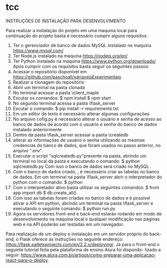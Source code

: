 # tcc

INSTRUÇÕES DE INSTALAÇÃO PARA DESENVOLVIMENTO

Para realizar a instalação do projeto em uma maquina local para continuação do projeto
basta é necessário cumprir alguns requisitos:

1. Ter o gerenciador de banco de dados MySQL instalado na maquina <https://www.mysql.com/>
2. Ter Node.js instalado na maquina <https://nodejs.org/en/>
3. Ter Python instalado na maquina <https://www.python.org/downloads/>
Após cumprir com os requisitos basta seguir os seguintes passos:
1. Acessar o repositório disponível em <https://github.com/paschoall/variaveisExperimentais>
2. Realizar a clonagem do repositório
3. Abrir um terminal na pasta clonada
4. No terminal acessar a pasta \client_maple
5. Excutar os comandos:
$ npm install
$ npm start
6. No segundo terminal acessa a pasta \flask_server
7. Excutar o comando:
$ pip install -r requirements.txt
8. Em um editor de texto é necessário alterar algumas configurações
9. No arquivo cofig.py é necessário alterar o usuário e senha de acesso ao banco de dados de
acordo com o usuário e senha do banco de dados instalado anteriormente
10. Dentro da pasta \flask_server acessar a pasta \createdb
11. alterar as informações de usuário e senha utilizando as mesmas credencias do banco de
dados, que foram usados no passo anterior, no arquivo ".env".
12. Executar o script "sqlcreatedb.py"presente na pasta, abrindo um terminal no local da pasta
e executando o comando:
$ python sqlcreatedb.py
Com isso o banco de dados será criado no MySQL
13. Com o banco de dados criado, , é necessário criar as tabelas no banco de dados. Em um
terminal na pasta \flask_server abrir o interpretador do python com o comando:
$ python
14. Com o interpretador ativo basta utilizar os seguintes comandos:
$ from app import db
$ db.create_all()
15. Com isso as tabelas foram criadas no banco de dados e é possível ativar a API em python,
abrindo um terminal na pasta \flask_server e executando o seguinte comando:
$ python run.py
16. Agora os servidores front-end e back-end estarão rodando em modo de desenvolvimento
na maquina local e qualquer modificação nas páginas web e na API poderão ser testadas
em um navegador.

Para realização de um deploy e instalação em um servidor próprio do back-end, o Flask
oferece as instruções no seguinte endereço:
<https://flask.palletsprojects.com/en/2.2.x/deploying/>.
Já para o front-end o seguinte tutorial feita pela plataforma de ensino Alura foi disponibi-
lizado a seguir:
<https://www.alura.com.br/artigos/como-preparar-uma-aplicacao-react-para-o-deploy>.

